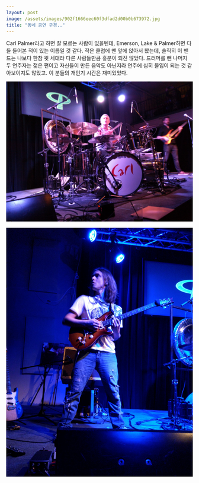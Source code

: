 ```yaml
---
layout: post
image: /assets/images/902f1666eec60f3dfad2d00b0b673972.jpg
title: "동네 공연 구경.."
---
```


Carl Palmer라고 하면 잘 모르는 사람이 있을텐데, Emerson, Lake &amp; Palmer하면 다들 들어본 적이 있는 이름일 것 같다.
작은 클럽에 맨 앞에 앉아서 봤는데, 솔직히 이 밴드는 나보다 한참 윗 세대라 다른 사람들만큼 흥분이 되진 않았다. 
드러머를 뺀 나머지 두 연주자는 젊은 편이고 자신들이 만든 음악도 아닌지라 연주에 심히 몰입이 되는 것 같아보이지도 않았고. 이 분들의 개인기 시간은 재미있었다.




![image](/assets/images/902f1666eec60f3dfad2d00b0b673972.jpg)



![image](/assets/images/a8cdedc29e963bebf23242220a230008.jpg)








